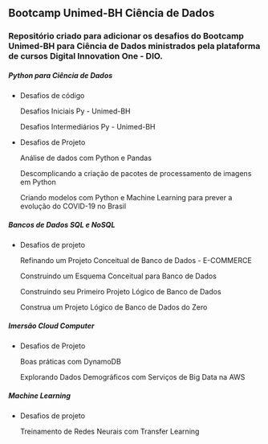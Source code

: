 ## Bootcamp Unimed-BH Ciência de Dados

### Repositório criado para adicionar os desafios do Bootcamp Unimed-BH para Ciência de Dados ministrados pela plataforma de cursos Digital Innovation One - DIO.



##### Python para Ciência de Dados

* Desafios de código

  Desafios Iniciais Py - Unimed-BH

  Desafios Intermediários Py - Unimed-BH

* Desafios de Projeto

  Análise de dados com Python e Pandas

  Descomplicando a criação de pacotes de processamento de imagens em Python

  Criando modelos com Python e Machine Learning para prever a evolução do COVID-19 no Brasil

##### Bancos de Dados SQL e NoSQL

* Desafios de projeto

  Refinando um Projeto Conceitual de Banco de Dados - E-COMMERCE

  Construindo um Esquema Conceitual para Banco de Dados

  Construindo seu Primeiro Projeto Lógico de Banco de Dados

  Construa um Projeto Lógico de Banco de Dados do Zero

##### Imersão Cloud Computer

* Desafios de Projeto

  Boas práticas com DynamoDB

  Explorando Dados Demográficos com Serviços de Big Data na AWS

##### Machine Learning

* Desafios de projeto

  Treinamento de Redes Neurais com Transfer Learning





 